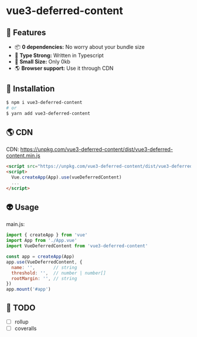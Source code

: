 # vue3-deferred-content


## 🚀 Features
- 📦 **0 dependencies:** No worry about your bundle size
- 🦾 **Type Strong:** Written in Typescript
- 💪 **Small Size:** Only 0kb
- 🌎 **Browser support:** Use it through CDN

## 📎 Installation
```sh
$ npm i vue3-deferred-content
# or
$ yarn add vue3-deferred-content
```

## 🌎 CDN

CDN: https://unpkg.com/vue3-deferred-content/dist/vue3-deferred-content.min.js
```html
<script src="https://unpkg.com/vue3-deferred-content/dist/vue3-deferred-content.min.js"></script>
<script>
  Vue.createApp(App).use(vueDeferredContent)
  ...
</script>
```

## 👽 Usage

main.js:

```js
import { createApp } from 'vue'
import App from './App.vue'
import VueDeferredContent from 'vue3-deferred-content'

const app = createApp(App)
app.use(VueDeferredContent, {
  name: '',       // string
  threshold: '',  // number | number[]
  rootMargin: '', // string
})
app.mount('#app')
```

## 📄 TODO
- [ ] rollup
- [ ] coveralls
